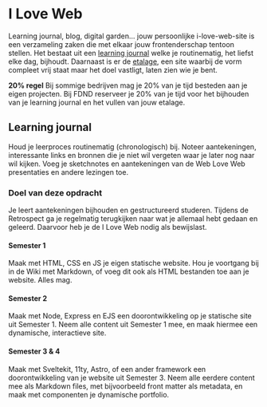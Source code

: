 # I Love Web

Learning journal, blog, digital garden... jouw  persoonlijke i-love-web-site is een verzameling zaken die met elkaar jouw frontenderschap tentoon stellen. Het bestaat uit een [learning journal](#learning-journal) welke je routinematig, het liefst elke dag, bijhoudt. Daarnaast is er de [etalage](#etalage), een site waarbij de vorm compleet vrij staat maar het doel vastligt, laten zien wie je bent.


**20% regel** Bij sommige bedrijven mag je 20% van je tijd besteden aan je eigen projecten. Bij FDND reserveer je 20% van je tijd voor het bijhouden van je learning journal en het vullen van jouw etalage.

## Learning journal

Houd je leerproces routinematig (chronologisch) bij.
Noteer aantekeningen, interessante links en bronnen die je niet wil vergeten waar je later nog naar wil kijken. 
Voeg je sketchnotes en aantekeningen van de Web Love Web presentaties en andere lezingen toe. 

### Doel van deze opdracht

Je leert aantekeningen bijhouden en gestructureerd studeren. Tijdens de Retrospect ga je regelmatig terugkijken naar wat je allemaal hebt gedaan en geleerd. Daarvoor heb je de I Love Web nodig als bewijslast. 

#### Semester 1

Maak met HTML, CSS en JS je eigen statische website. Hou je voortgang bij in de Wiki met Markdown, of voeg dit ook als HTML bestanden toe aan je website. Alles mag.

#### Semester 2

Maak met Node, Express en EJS een doorontwikkeling op je statische site uit Semester 1. Neem alle content uit Semester 1 mee, en maak hiermee een dynamische, interactieve site.

#### Semester 3 & 4

Maak met Sveltekit, 11ty, Astro, of een ander framework een doorontwikkeling van je website uit Semester 3. Neem alle eerdere content mee als Markdown files, met bijvoorbeeld front matter als metadata, en maak met componenten je dynamische portfolio.
